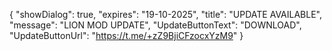{
  "showDialog": true,
  "expires": "19-10-2025",
  "title": "UPDATE AVAILABLE",
  "message": "LION MOD UPDATE",
  "UpdateButtonText": "DOWNLOAD",
  "UpdateButtonUrl": "https://t.me/+zZ9BjiCFzocxYzM9"
}
